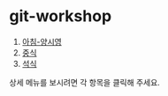 # git-workshop

1. [아침-양시영](morning.md)
2. [중식](lunch.md)
3. [석식](dinner.md)

상세 메뉴를 보시려면 각 항목을 클릭해 주세요.

